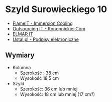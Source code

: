# Szyld Surowieckiego 10

* [FlameIT - Immersion Cooling](https://flameit.io)
* [Outsourcing IT - Konopnickiej.Com](https://konopnickiej.com)
* [ELMAR IT](https://elmarit.pl)
* [Ustal.pl - Podpisy elektroniczne](https://ustal.pl)

## Wymiary

* Kolumna
  * Szerokość : 38 cm
  * Wysokość 18,5 cm
* Szyld
  * Szerokość: 36 cm lub mniej
  * Wysokość: 18 cm lub mniej (17 cm?)
